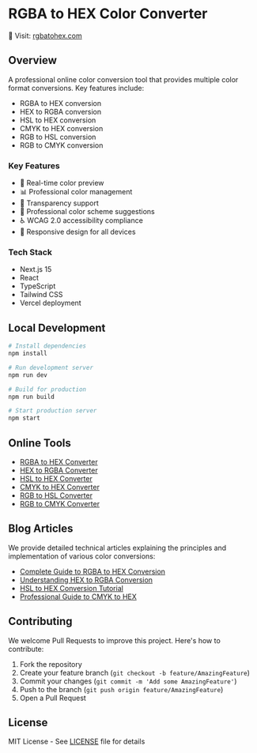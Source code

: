# RGBA to HEX Color Converter

🎨 Visit: [rgbatohex.com](https://rgbatohex.com/)

## Overview

A professional online color conversion tool that provides multiple color format conversions. Key features include:

- RGBA to HEX conversion
- HEX to RGBA conversion
- HSL to HEX conversion
- CMYK to HEX conversion
- RGB to HSL conversion
- RGB to CMYK conversion

### Key Features

- 🔄 Real-time color preview
- 📊 Professional color management
- 🎯 Transparency support
- 🎨 Professional color scheme suggestions
- ♿ WCAG 2.0 accessibility compliance
- 📱 Responsive design for all devices

### Tech Stack

- Next.js 15
- React
- TypeScript
- Tailwind CSS
- Vercel deployment

## Local Development

```bash
# Install dependencies
npm install

# Run development server
npm run dev

# Build for production
npm run build

# Start production server
npm start
```

## Online Tools

- [RGBA to HEX Converter](https://rgbatohex.com/)
- [HEX to RGBA Converter](https://rgbatohex.com/tools/hex-to-rgba)
- [HSL to HEX Converter](https://rgbatohex.com/tools/hsl-to-hex)
- [CMYK to HEX Converter](https://rgbatohex.com/tools/cmyk-to-hex)
- [RGB to HSL Converter](https://rgbatohex.com/tools/rgb-to-hsl)
- [RGB to CMYK Converter](https://rgbatohex.com/tools/rgb-to-cmyk)

## Blog Articles

We provide detailed technical articles explaining the principles and implementation of various color conversions:

- [Complete Guide to RGBA to HEX Conversion](https://rgbatohex.com/blog/rgba-to-hex-converter)
- [Understanding HEX to RGBA Conversion](https://rgbatohex.com/blog/hex-to-rgba-converter)
- [HSL to HEX Conversion Tutorial](https://rgbatohex.com/blog/hsl-to-hex-converter)
- [Professional Guide to CMYK to HEX](https://rgbatohex.com/blog/cmyk-to-hex-converter)

## Contributing

We welcome Pull Requests to improve this project. Here's how to contribute:

1. Fork the repository
2. Create your feature branch (`git checkout -b feature/AmazingFeature`)
3. Commit your changes (`git commit -m 'Add some AmazingFeature'`)
4. Push to the branch (`git push origin feature/AmazingFeature`)
5. Open a Pull Request

## License

MIT License - See [LICENSE](LICENSE) file for details
